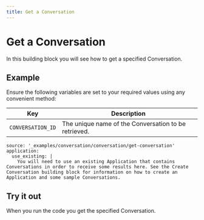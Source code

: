 ```yaml
---
title: Get a Conversation
---
```


# Get a Conversation

In this building block you will see how to get a specified Conversation.

## Example

Ensure the following variables are set to your required values using any convenient method:

Key | Description
-- | --
`CONVERSATION_ID` | The unique name of the Conversation to be retrieved.

```building_blocks
source: '_examples/conversation/conversation/get-conversation'
application:
  use_existing: |
    You will need to use an existing Application that contains Conversations in order to receive some results here. See the Create Conversation building block for information on how to create an Application and some sample Conversations.
```

## Try it out

When you run the code you get the specified Conversation.
